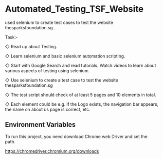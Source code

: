 
# Automated_Testing_TSF_Website

used selenium to create test cases to test the website 
thesparksfoundation.sg . 

Task:-
 
◇ Read up about Testing. 

◇ Learn selenium and basic selenium automation scripting.

◇ Start with Google Search and read tutorials. Watch videos to 
learn about various aspects of testing using selenium.

◇ Use selenium to create a test case to test the website 
thesparksfoundation.sg 

◇ The test script should check of at least 5 pages and 10 
elements in total. 

◇ Each element could be e.g. if the Logo exists, the navigation 
bar appears, the name on about us page is correct, etc. 



## Environment Variables

To run this project, you need download Chrome web Driver and set the path.

https://chromedriver.chromium.org/downloads
